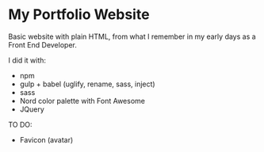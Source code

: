 # My Portfolio Website

Basic website with plain HTML, from what I remember in my early days as a Front End Developer.

I did it with:

- npm
- gulp + babel (uglify, rename, sass, inject)
- sass
- Nord color palette with Font Awesome
- JQuery

TO DO:

- Favicon (avatar)

